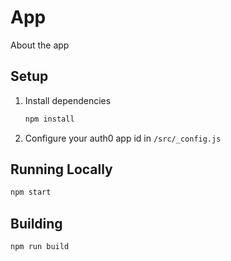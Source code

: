 # App

About the app

## Setup

1. Install dependencies

    ```bash
    npm install
    ```

2. Configure your auth0 app id in `/src/_config.js`

## Running Locally

```bash
npm start
```

## Building

```bash
npm run build
```
